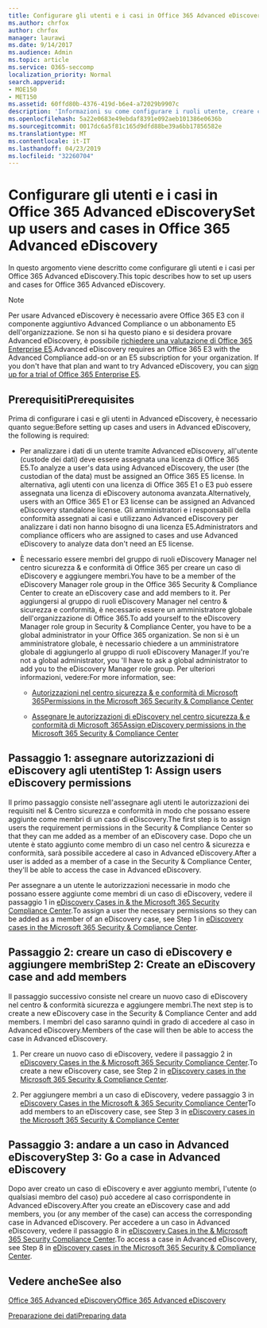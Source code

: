 ```yaml
---
title: Configurare gli utenti e i casi in Office 365 Advanced eDiscovery
ms.author: chrfox
author: chrfox
manager: laurawi
ms.date: 9/14/2017
ms.audience: Admin
ms.topic: article
ms.service: O365-seccomp
localization_priority: Normal
search.appverid:
- MOE150
- MET150
ms.assetid: 60ffd80b-4376-419d-b6e4-a72029b9907c
description: 'Informazioni su come configurare i ruoli utente, creare casi e assegnare gli utenti ai casi in Office 365 Advanced eDiscovery.  '
ms.openlocfilehash: 5a22e0683e49ebdaf8391e092aeb101386e0636b
ms.sourcegitcommit: 0017dc6a5f81c165d9dfd88be39a6bb17856582e
ms.translationtype: MT
ms.contentlocale: it-IT
ms.lasthandoff: 04/23/2019
ms.locfileid: "32260704"
---
```

# <a name="set-up-users-and-cases-in-office-365-advanced-ediscovery"></a><span data-ttu-id="ca6bf-103">Configurare gli utenti e i casi in Office 365 Advanced eDiscovery</span><span class="sxs-lookup"><span data-stu-id="ca6bf-103">Set up users and cases in Office 365 Advanced eDiscovery</span></span>

<span data-ttu-id="ca6bf-104">In questo argomento viene descritto come configurare gli utenti e i casi per Office 365 Advanced eDiscovery.</span><span class="sxs-lookup"><span data-stu-id="ca6bf-104">This topic describes how to set up users and cases for Office 365 Advanced eDiscovery.</span></span>
  
> [!NOTE]
> <span data-ttu-id="ca6bf-p101">Per usare Advanced eDiscovery è necessario avere Office 365 E3 con il componente aggiuntivo Advanced Compliance o un abbonamento E5 dell'organizzazione. Se non si ha questo piano e si desidera provare Advanced eDiscovery, è possibile [richiedere una valutazione di Office 365 Enterprise E5](https://go.microsoft.com/fwlink/p/?LinkID=698279).</span><span class="sxs-lookup"><span data-stu-id="ca6bf-p101">Advanced eDiscovery requires an Office 365 E3 with the Advanced Compliance add-on or an E5 subscription for your organization. If you don't have that plan and want to try Advanced eDiscovery, you can [sign up for a trial of Office 365 Enterprise E5](https://go.microsoft.com/fwlink/p/?LinkID=698279).</span></span> 
  
## <a name="prerequisites"></a><span data-ttu-id="ca6bf-107">Prerequisiti</span><span class="sxs-lookup"><span data-stu-id="ca6bf-107">Prerequisites</span></span>

<span data-ttu-id="ca6bf-108">Prima di configurare i casi e gli utenti in Advanced eDiscovery, è necessario quanto segue:</span><span class="sxs-lookup"><span data-stu-id="ca6bf-108">Before setting up cases and users in Advanced eDiscovery, the following is required:</span></span>
  
- <span data-ttu-id="ca6bf-109">Per analizzare i dati di un utente tramite Advanced eDiscovery, all'utente (custode dei dati) deve essere assegnata una licenza di Office 365 E5.</span><span class="sxs-lookup"><span data-stu-id="ca6bf-109">To analyze a user's data using Advanced eDiscovery, the user (the custodian of the data) must be assigned an Office 365 E5 license.</span></span> <span data-ttu-id="ca6bf-110">In alternativa, agli utenti con una licenza di Office 365 E1 o E3 può essere assegnata una licenza di eDiscovery autonoma avanzata.</span><span class="sxs-lookup"><span data-stu-id="ca6bf-110">Alternatively, users with an Office 365 E1 or E3 license can be assigned an Advanced eDiscovery standalone license.</span></span> <span data-ttu-id="ca6bf-111">Gli amministratori e i responsabili della conformità assegnati ai casi e utilizzano Advanced eDiscovery per analizzare i dati non hanno bisogno di una licenza E5.</span><span class="sxs-lookup"><span data-stu-id="ca6bf-111">Administrators and compliance officers who are assigned to cases and use Advanced eDiscovery to analyze data don't need an E5 license.</span></span> 
    
- <span data-ttu-id="ca6bf-112">È necessario essere membri del gruppo di ruoli eDiscovery Manager nel centro sicurezza &amp; e conformità di Office 365 per creare un caso di eDiscovery e aggiungere membri.</span><span class="sxs-lookup"><span data-stu-id="ca6bf-112">You have to be a member of the eDiscovery Manager role group in the Office 365 Security &amp; Compliance Center to create an eDiscovery case and add members to it.</span></span> <span data-ttu-id="ca6bf-113">Per aggiungersi al gruppo di ruoli eDiscovery Manager nel centro &amp; sicurezza e conformità, è necessario essere un amministratore globale dell'organizzazione di Office 365.</span><span class="sxs-lookup"><span data-stu-id="ca6bf-113">To add yourself to the eDiscovery Manager role group in Security &amp; Compliance Center, you have to be a global administrator in your Office 365 organization.</span></span> <span data-ttu-id="ca6bf-114">Se non si è un amministratore globale, è necessario chiedere a un amministratore globale di aggiungerlo al gruppo di ruoli eDiscovery Manager.</span><span class="sxs-lookup"><span data-stu-id="ca6bf-114">If you're not a global administrator, you 'll have to ask a global administrator to add you to the eDiscovery Manager role group.</span></span> <span data-ttu-id="ca6bf-115">Per ulteriori informazioni, vedere:</span><span class="sxs-lookup"><span data-stu-id="ca6bf-115">For more information, see:</span></span>
    
  - [<span data-ttu-id="ca6bf-116">Autorizzazioni nel centro sicurezza &amp; e conformità di Microsoft 365</span><span class="sxs-lookup"><span data-stu-id="ca6bf-116">Permissions in the Microsoft 365 Security &amp; Compliance Center</span></span>](permissions-in-the-security-and-compliance-center.md)
    
  - [<span data-ttu-id="ca6bf-117">Assegnare le autorizzazioni di eDiscovery nel centro sicurezza &amp; e conformità di Microsoft 365</span><span class="sxs-lookup"><span data-stu-id="ca6bf-117">Assign eDiscovery permissions in the Microsoft‍ 365 Security &amp; Compliance Center</span></span>](assign-ediscovery-permissions.md)
    
## <a name="step-1-assign-users-ediscovery-permissions"></a><span data-ttu-id="ca6bf-118">Passaggio 1: assegnare autorizzazioni di eDiscovery agli utenti</span><span class="sxs-lookup"><span data-stu-id="ca6bf-118">Step 1: Assign users eDiscovery permissions</span></span>

<span data-ttu-id="ca6bf-119">Il primo passaggio consiste nell'assegnare agli utenti le autorizzazioni dei requisiti nel &amp; Centro sicurezza e conformità in modo che possano essere aggiunte come membri di un caso di eDiscovery.</span><span class="sxs-lookup"><span data-stu-id="ca6bf-119">The first step is to assign users the requirement permissions in the Security &amp; Compliance Center so that they can me added as a member of an eDiscovery case.</span></span> <span data-ttu-id="ca6bf-120">Dopo che un utente è stato aggiunto come membro di un caso nel centro &amp; sicurezza e conformità, sarà possibile accedere al caso in Advanced eDiscovery.</span><span class="sxs-lookup"><span data-stu-id="ca6bf-120">After a user is added as a member of a case in the Security &amp; Compliance Center, they'll be able to access the case in Advanced eDiscovery.</span></span>
  
<span data-ttu-id="ca6bf-121">Per assegnare a un utente le autorizzazioni necessarie in modo che possano essere aggiunte come membri di un caso di eDiscovery, vedere il passaggio 1 in [eDiscovery Cases in &amp; the Microsoft 365 Security Compliance Center](ediscovery-cases.md#step-1-assign-ediscovery-permissions-to-potential-case-members).</span><span class="sxs-lookup"><span data-stu-id="ca6bf-121">To assign a user the necessary permissions so they can be added as a member of an eDiscovery case, see Step 1 in [eDiscovery cases in the Microsoft 365 Security &amp; Compliance Center](ediscovery-cases.md#step-1-assign-ediscovery-permissions-to-potential-case-members).</span></span>
  
## <a name="step-2-create-an-ediscovery-case-and-add-members"></a><span data-ttu-id="ca6bf-122">Passaggio 2: creare un caso di eDiscovery e aggiungere membri</span><span class="sxs-lookup"><span data-stu-id="ca6bf-122">Step 2: Create an eDiscovery case and add members</span></span>

<span data-ttu-id="ca6bf-123">Il passaggio successivo consiste nel creare un nuovo caso di eDiscovery nel centro &amp; conformità sicurezza e aggiungere membri.</span><span class="sxs-lookup"><span data-stu-id="ca6bf-123">The next step is to create a new eDiscovery case in the Security &amp; Compliance Center and add members.</span></span> <span data-ttu-id="ca6bf-124">I membri del caso saranno quindi in grado di accedere al caso in Advanced eDiscovery.</span><span class="sxs-lookup"><span data-stu-id="ca6bf-124">Members of the case will then be able to access the case in Advanced eDiscovery.</span></span>
  
1. <span data-ttu-id="ca6bf-125">Per creare un nuovo caso di eDiscovery, vedere il passaggio 2 in [eDiscovery Cases in the &amp; Microsoft 365 Security Compliance Center](ediscovery-cases.md#step-2-create-a-new-case).</span><span class="sxs-lookup"><span data-stu-id="ca6bf-125">To create a new eDiscovery case, see Step 2 in [eDiscovery cases in the Microsoft 365 Security &amp; Compliance Center](ediscovery-cases.md#step-2-create-a-new-case).</span></span>
    
2. <span data-ttu-id="ca6bf-126">Per aggiungere membri a un caso di eDiscovery, vedere passaggio 3 in [eDiscovery Cases in the Microsoft &amp; 365 Security Compliance Center](ediscovery-cases.md#step-3-add-members-to-a-case)</span><span class="sxs-lookup"><span data-stu-id="ca6bf-126">To add members to an eDiscovery case, see Step 3 in [eDiscovery cases in the Microsoft 365 Security &amp; Compliance Center](ediscovery-cases.md#step-3-add-members-to-a-case)</span></span>
    
## <a name="step-3-go-a-case-in-advanced-ediscovery"></a><span data-ttu-id="ca6bf-127">Passaggio 3: andare a un caso in Advanced eDiscovery</span><span class="sxs-lookup"><span data-stu-id="ca6bf-127">Step 3: Go a case in Advanced eDiscovery</span></span>

<span data-ttu-id="ca6bf-128">Dopo aver creato un caso di eDiscovery e aver aggiunto membri, l'utente (o qualsiasi membro del caso) può accedere al caso corrispondente in Advanced eDiscovery.</span><span class="sxs-lookup"><span data-stu-id="ca6bf-128">After you create an eDiscovery case and add members, you (or any member of the case) can access the corresponding case in Advanced eDiscovery.</span></span> <span data-ttu-id="ca6bf-129">Per accedere a un caso in Advanced eDiscovery, vedere il passaggio 8 in [eDiscovery Cases in the &amp; Microsoft 365 Security Compliance Center](ediscovery-cases.md#step-8-go-to-the-case-in-advanced-ediscovery).</span><span class="sxs-lookup"><span data-stu-id="ca6bf-129">To access a case in Advanced eDiscovery, see Step 8 in [eDiscovery cases in the Microsoft 365 Security &amp; Compliance Center](ediscovery-cases.md#step-8-go-to-the-case-in-advanced-ediscovery).</span></span>
  
## <a name="see-also"></a><span data-ttu-id="ca6bf-130">Vedere anche</span><span class="sxs-lookup"><span data-stu-id="ca6bf-130">See also</span></span>

[<span data-ttu-id="ca6bf-131">Office 365 Advanced eDiscovery</span><span class="sxs-lookup"><span data-stu-id="ca6bf-131">Office 365 Advanced eDiscovery</span></span>](office-365-advanced-ediscovery.md)
  
[<span data-ttu-id="ca6bf-132">Preparazione dei dati</span><span class="sxs-lookup"><span data-stu-id="ca6bf-132">Preparing data</span></span>](prepare-data-for-advanced-ediscovery.md)
 